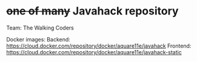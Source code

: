 # ~~one of many~~ Javahack repository
Team: The Walking Coders

Docker images:
Backend: https://cloud.docker.com/repository/docker/aquare11e/javahack
Frontend: https://cloud.docker.com/repository/docker/aquare11e/javahack-static